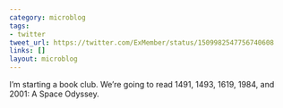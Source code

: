 ```yaml
---
category: microblog
tags:
- twitter
tweet_url: https://twitter.com/ExMember/status/1509982547756740608
links: []
layout: microblog
---
```

I’m starting a book club. We’re going to read 1491, 1493, 1619, 1984, and 2001: A Space Odyssey.
